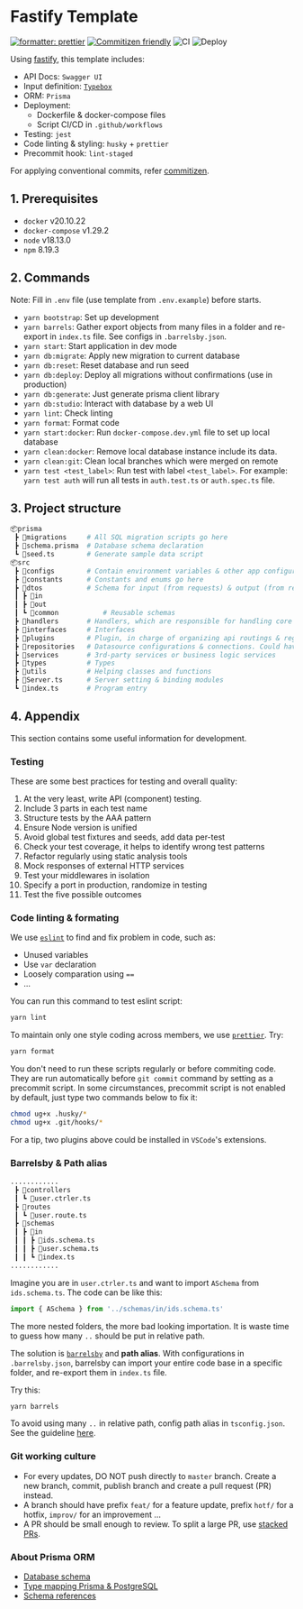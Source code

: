 # Fastify Template

[![formatter: prettier](https://img.shields.io/badge/code_style-prettier-ff69b4.svg)](https://github.com/prettier/prettier) [![Commitizen friendly](https://img.shields.io/badge/commitizen-friendly-brightgreen.svg)](http://commitizen.github.io/cz-cli/) ![CI](https://github.com/phucvinh57/fastify-template/actions/workflows/ci.yml/badge.svg) ![Deploy](https://github.com/phucvinh57/fastify-template/actions/workflows/release.yml/badge.svg)

Using [fastify](https://www.fastify.io), this template includes:

- API Docs: `Swagger UI`
- Input definition: [`Typebox`](https://github.com/sinclairzx81/typebox)
- ORM: `Prisma`
- Deployment:
  - Dockerfile & docker-compose files
  - Script CI/CD in `.github/workflows`
- Testing: `jest`
- Code linting & styling: `husky` + `prettier`
- Precommit hook: `lint-staged`

For applying conventional commits, refer [commitizen](https://github.com/commitizen/cz-cli).

## 1. Prerequisites

- `docker` v20.10.22
- `docker-compose` v1.29.2
- `node` v18.13.0
- `npm` 8.19.3

## 2. Commands

Note: Fill in `.env` file (use template from `.env.example`) before starts.

- `yarn bootstrap`: Set up development
- `yarn barrels`: Gather export objects from many files in a folder and re-export in `index.ts` file. See configs in `.barrelsby.json`.
- `yarn start`: Start application in dev mode
- `yarn db:migrate`: Apply new migration to current database
- `yarn db:reset`: Reset database and run seed
- `yarn db:deploy`: Deploy all migrations without confirmations (use in production)
- `yarn db:generate`: Just generate prisma client library
- `yarn db:studio`: Interact with database by a web UI
- `yarn lint`: Check linting
- `yarn format`: Format code
- `yarn start:docker`: Run `docker-compose.dev.yml` file to set up local database
- `yarn clean:docker`: Remove local database instance include its data.
- `yarn clean:git`: Clean local branches which were merged on remote
- `yarn test <test_label>`: Run test with label `<test_label>`. For example: `yarn test auth` will run all tests in `auth.test.ts` or `auth.spec.ts` file.

## 3. Project structure

```py
📦prisma
 ┣ 📂migrations     # All SQL migration scripts go here
 ┣ 📜schema.prisma  # Database schema declaration
 ┗ 📜seed.ts        # Generate sample data script
📦src
 ┣ 📂configs        # Contain environment variables & other app configurations
 ┣ 📂constants      # Constants and enums go here
 ┣ 📂dtos           # Schema for input (from requests) & output (from responses)
 ┃ ┣ 📂in
 ┃ ┣ 📂out
 ┃ ┗ 📂common           # Reusable schemas
 ┣ 📂handlers       # Handlers, which are responsible for handling core business logic
 ┣ 📂interfaces     # Interfaces
 ┣ 📂plugins        # Plugin, in charge of organizing api routings & registering middleware
 ┣ 📂repositories   # Datasource configurations & connections. Could have more than one datasource.
 ┣ 📂services       # 3rd-party services or business logic services
 ┣ 📂types          # Types
 ┣ 📂utils          # Helping classes and functions
 ┣ 📜Server.ts      # Server setting & binding modules
 ┗ 📜index.ts       # Program entry
```

## 4. Appendix

This section contains some useful information for development.

### Testing

These are some best practices for testing and overall quality:

1. At the very least, write API (component) testing.
2. Include 3 parts in each test name
3. Structure tests by the AAA pattern
4. Ensure Node version is unified
5. Avoid global test fixtures and seeds, add data per-test
6. Check your test coverage, it helps to identify wrong test patterns
7. Refactor regularly using static analysis tools
8. Mock responses of external HTTP services
9. Test your middlewares in isolation
10. Specify a port in production, randomize in testing
11. Test the five possible outcomes

### Code linting & formating

We use [`eslint`](https://eslint.org/) to find and fix problem in code, such as:

- Unused variables
- Use `var` declaration
- Loosely comparation using `==`
- ...

You can run this command to test eslint script:

```bash
yarn lint
```

To maintain only one style coding across members, we use [`prettier`](https://prettier.io/). Try:

```bash
yarn format
```

You don't need to run these scripts regularly or before commiting code. They are run automatically before `git commit` command by setting as a precommit script. In some circumstances, precommit script is not enabled by default, just type two commands below to fix it:

```bash
chmod ug+x .husky/*
chmod ug+x .git/hooks/*
```

For a tip, two plugins above could be installed in `VSCode`'s extensions.

### Barrelsby & Path alias

```py
............
 ┣ 📂controllers
 ┃ ┗ 📜user.ctrler.ts
 ┣ 📂routes
 ┃ ┗ 📜user.route.ts
 ┣ 📂schemas
 ┃ ┣ 📂in
 ┃ ┃ ┣ 📜ids.schema.ts
 ┃ ┃ ┣ 📜user.schema.ts
 ┃ ┃ ┗ 📜index.ts
............
```

Imagine you are in `user.ctrler.ts` and want to import `ASchema` from `ids.schema.ts`. The code can be like this:

```typescript
import { ASchema } from '../schemas/in/ids.schema.ts'
```

The more nested folders, the more bad looking importation. It is waste time to guess how many `..` should be put in relative path.

The solution is [`barrelsby`](https://www.npmjs.com/package/barrelsby) and **path alias**. With configurations in `.barrelsby.json`, barrelsby can import your entire code base in a specific folder, and re-export them in `index.ts` file.

Try this:

```bash
yarn barrels
```

To avoid using many `..` in relative path, config path alias in `tsconfig.json`. See the guideline [here](https://www.typescriptlang.org/docs/handbook/module-resolution.html#path-mapping).

### Git working culture

- For every updates, DO NOT push directly to `master` branch. Create a new branch, commit, publish branch and create a pull request (PR) instead.
- A branch should have prefix `feat/` for a feature update, prefix `hotf/` for a hotfix, `improv/` for an improvement ...
- A PR should be small enough to review. To split a large PR, use [stacked PRs](https://blog.logrocket.com/using-stacked-pull-requests-in-github/).

### About Prisma ORM

- [Database schema](https://www.prisma.io/docs/concepts/components/prisma-schema)
- [Type mapping Prisma & PostgreSQL](https://www.prisma.io/docs/concepts/database-connectors/postgresql#type-mapping-between-postgresql-to-prisma-schema)
- [Schema references](https://www.prisma.io/docs/reference/api-reference/prisma-schema-reference)
